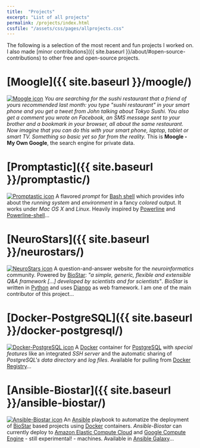 ```yaml
---
title:  "Projects"
excerpt: "List of all projects"
permalink: /projects/index.html
cssfile: "/assets/css/pages/allprojects.css"
---
```



The following is a selection of the most recent and fun projects I worked on.
I also made [minor contributions]({{ site.baseurl }}/about/#open-source-contributions) to other free and open-source projects.

[Moogle]({{ site.baseurl }}/moogle/)
========
<a href="{{ site.baseurl }}/moogle/"><img src="{{ site.baseurl }}/assets/img/projects/moogle-g.png" alt="Moogle icon"></a>
*You are searching for the sushi restaurant that a friend of yours recommended last month:
you type "sushi restaurant" in your smart phone and you get a tweet from John talking about
Tokyo Sushi. You also get a comment you wrote on Facebook, an SMS message sent to 
your brother and a bookmark in your browser, all about the same restaurant.
Now imagine that you can do this with your smart phone, laptop, tablet or smart TV.
Something so basic yet so far from the reality.*
This is **Moogle - My Own Google**, the search engine for private data.
<a href="{{ site.baseurl }}/moogle/"><i class="fa fa-chevron-circle-right"></i></a>

[Promptastic]({{ site.baseurl }}/promptastic/)
=============
<a href="{{ site.baseurl }}/promptastic/"><img src="{{ site.baseurl }}/assets/img/projects/promptastic-g.png" alt="Promptastic icon"></a>
A flavored *prompt* for [Bash shell](http://en.wikipedia.org/wiki/Bash_(Unix_shell))
which provides info about the *running system* and *environment* in a fancy *colored* output.
It works under *Mac OS X* and *Linux*. Heavily inspired by [Powerline](https://github.com/Lokaltog/powerline) 
and [Powerline-shell](https://github.com/milkbikis/powerline-shell/)...
<a href="{{ site.baseurl }}/promptastic/"><i class="fa fa-chevron-circle-right"></i></a>


[NeuroStars]({{ site.baseurl }}/neurostars/)
============
<a href="{{ site.baseurl }}/neurostars/"><img src="{{ site.baseurl }}/assets/img/projects/neurostars-g.png" alt="NeuroStars icon"></a>
A question-and-answer website for the *neuroinformatics* community.
Powered by [BioStar](https://github.com/ialbert/biostar-central): *"a simple, generic, flexible and extensible Q&A framework [...] developed by scientists and for scientists"*. *BioStar* is written in [Python](https://www.python.org/)
and uses [Django](https://www.djangoproject.com/) as web framework. I am one of the main contributor
of this project...
<a href="{{ site.baseurl }}/neurostars/"><i class="fa fa-chevron-circle-right"></i></a>

[Docker-PostgreSQL]({{ site.baseurl }}/docker-postgresql/)
===================
<a href="{{ site.baseurl }}/docker-postgresql/"><img src="{{ site.baseurl }}/assets/img/projects/docker-g.png" alt="Docker-PostgreSQL icon"></a>
A [Docker](https://www.docker.com/) container for [PostgreSQL](http://www.postgresql.org/)
with *special features* like 
an integrated *SSH server* and the automatic sharing of *PostgreSQL's data directory* and *log files*.
Available for pulling from
[Docker Registry](https://registry.hub.docker.com/u/nimiq/postgresql93/)...
<a href="{{ site.baseurl }}/docker-postgresql/"><i class="fa fa-chevron-circle-right"></i></a>

[Ansible-Biostar]({{ site.baseurl }}/ansible-biostar/)
=================
<a href="{{ site.baseurl }}/ansible-biostar/"><img src="{{ site.baseurl }}/assets/img/projects/ansible-g.png" alt="Ansible-Biostar icon"></a>
An [Ansible](http://www.ansible.com/) playbook to automatize the deployment of
[BioStar](https://github.com/ialbert/biostar-central/) based projects
using [Docker](https://www.docker.com/) containers.
*Ansible-Biostar* can currently deploy to [Amazon Elastic Compute Cloud](http://aws.amazon.com/ec2/)
and [Google Compute Engine](https://cloud.google.com/compute/) - still experimental! - machines.
Available in [Ansible Galaxy](https://galaxy.ansible.com/list#/roles/1057)...
<a href="{{ site.baseurl }}/ansible-biostar/"><i class="fa fa-chevron-circle-right"></i></a>